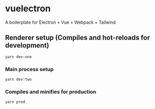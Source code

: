 # vuelectron

A boilerplate for Electron + Vue + Webpack + Tailwind

## Renderer setup (Compiles and hot-reloads for development)

```
yarn dev:one
```

### Main process setup

```
yarn dev:two
```

### Compiles and minifies for production

```
yarn prod
```
